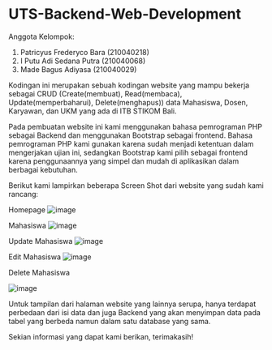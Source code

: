 # UTS-Backend-Web-Development

Anggota Kelompok:
  1. Patricyus Frederyco Bara (210040218)
  2. I Putu Adi Sedana Putra (210040068)
  3. Made Bagus Adiyasa (210040029)

Kodingan ini merupakan sebuah kodingan website yang mampu bekerja sebagai CRUD (Create(membuat), Read(membaca), Update(memperbaharui), Delete(menghapus)) data Mahasiswa, Dosen, Karyawan, dan UKM yang ada di ITB STIKOM Bali.
  
Pada pembuatan website ini kami menggunakan bahasa pemrograman PHP sebagai Backend dan menggunakan Bootstrap sebagai frontend. Bahasa pemrograman PHP kami gunakan karena sudah menjadi ketentuan dalam mengerjakan ujian ini, sedangkan Bootstrap kami pilih sebagai frontend karena penggunaannya yang simpel dan mudah di aplikasikan dalam berbagai kebutuhan.

Berikut kami lampirkan beberapa Screen Shot dari website yang sudah kami rancang:

  Homepage
  ![image](https://user-images.githubusercontent.com/102717965/235795936-00546202-99cb-45a9-9658-7a0e9eeff0ff.png)
  
  Mahasiswa
  ![image](https://user-images.githubusercontent.com/102717965/235796363-e737fc2a-88a8-4391-a7a2-4a903acf1b27.png)

  Update Mahasiswa
  ![image](https://user-images.githubusercontent.com/102717965/235797086-d1267eb8-dff4-4559-86b0-510dae262e3d.png)

  Edit Mahasiswa
  ![image](https://user-images.githubusercontent.com/102717965/235796599-c232eda4-0408-453b-831e-20de3b120505.png)

  Delete Mahasiswa
  
  ![image](https://user-images.githubusercontent.com/102717965/235796828-fcc5f5a9-41a4-4c9d-ae42-6ef93755876a.png)

Untuk tampilan dari halaman website yang lainnya serupa, hanya terdapat perbedaan dari isi data dan juga Backend yang akan menyimpan data pada tabel yang berbeda namun dalam satu database yang sama.

Sekian informasi yang dapat kami berikan, terimakasih!
